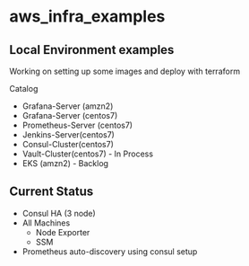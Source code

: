 # aws_infra_examples

## Local Environment examples

Working on setting up some images and deploy with terraform

Catalog 
- Grafana-Server (amzn2)
- Grafana-Server (centos7)
- Prometheus-Server (centos7)
- Jenkins-Server(centos7)
- Consul-Cluster(centos7)
- Vault-Cluster(centos7) - In Process 
- EKS (amzn2) - Backlog

## Current Status 
- Consul HA (3 node)
- All Machines 
  - Node Exporter
  - SSM 
- Prometheus auto-discovery using consul setup

